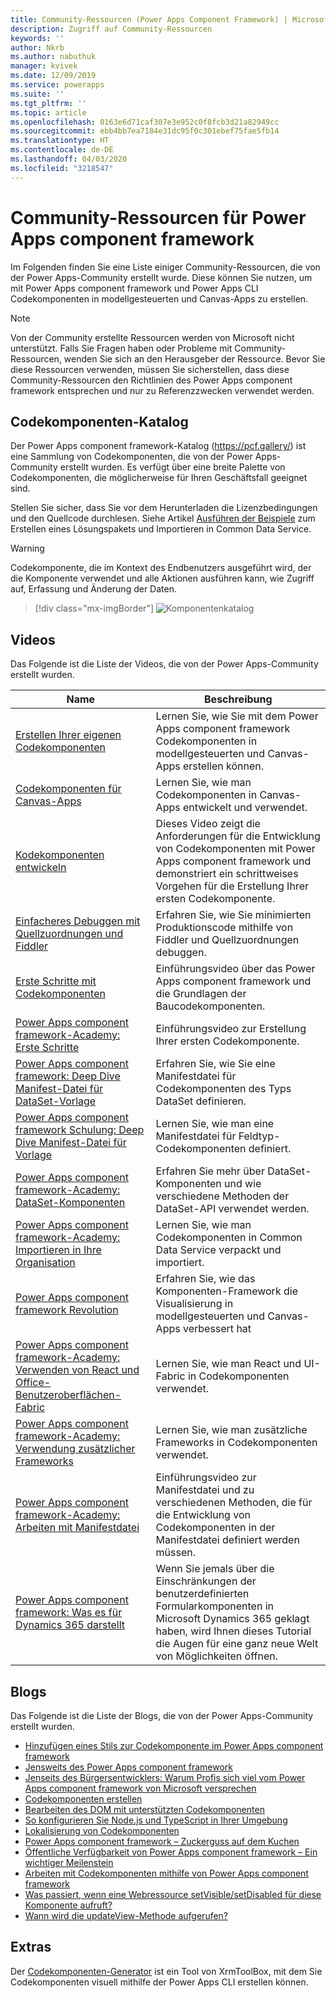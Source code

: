 ```yaml
---
title: Community-Ressourcen (Power Apps Component Framework) | Microsoft-Dokumentation
description: Zugriff auf Community-Ressourcen
keywords: ''
author: Nkrb
ms.author: nabuthuk
manager: kvivek
ms.date: 12/09/2019
ms.service: powerapps
ms.suite: ''
ms.tgt_pltfrm: ''
ms.topic: article
ms.openlocfilehash: 0163e6d71caf307e3e952c0f8fcb3d21a82949cc
ms.sourcegitcommit: ebb4bb7ea7184e31dc95f0c301ebef75fae5fb14
ms.translationtype: HT
ms.contentlocale: de-DE
ms.lasthandoff: 04/03/2020
ms.locfileid: "3218547"
---
```

# <a name="community-resources-for-power-apps-component-framework"></a>Community-Ressourcen für Power Apps component framework

Im Folgenden finden Sie eine Liste einiger Community-Ressourcen, die von der Power Apps-Community erstellt wurde. Diese können Sie nutzen, um mit Power Apps component framework und Power Apps CLI Codekomponenten in modellgesteuerten und Canvas-Apps zu erstellen. 

> [!NOTE]            
> Von der Community erstellte Ressourcen werden von Microsoft nicht unterstützt. Falls Sie Fragen haben oder Probleme mit Community-Ressourcen, wenden Sie sich an den Herausgeber der Ressource. Bevor Sie diese Ressourcen verwenden, müssen Sie sicherstellen, dass diese Community-Ressourcen den Richtlinien des Power Apps component framework entsprechen und nur zu Referenzzwecken verwendet werden. 

## <a name="code-components-gallery"></a>Codekomponenten-Katalog

Der Power Apps component framework-Katalog (<https://pcf.gallery/>) ist eine Sammlung von Codekomponenten, die von der Power Apps-Community erstellt wurden. Es verfügt über eine breite Palette von Codekomponenten, die möglicherweise für Ihren Geschäftsfall geeignet sind. 

Stellen Sie sicher, dass Sie vor dem Herunterladen die Lizenzbedingungen und den Quellcode durchlesen. Siehe Artikel [Ausführen der Beispiele](use-sample-components.md) zum Erstellen eines Lösungspakets und Importieren in Common Data Service.

> [!WARNING]
> Codekomponente, die im Kontext des Endbenutzers ausgeführt wird, der die Komponente verwendet und alle Aktionen ausführen kann, wie Zugriff auf, Erfassung und Änderung der Daten. 

> [!div class="mx-imgBorder"]
> ![Komponentenkatalog](media/pcf-gallery.PNG "Komponentenkatalog")

## <a name="videos"></a>Videos        

Das Folgende ist die Liste der Videos, die von der Power Apps-Community erstellt wurden.

|Name|Beschreibung|
|------|-------|
|[Erstellen Ihrer eigenen Codekomponenten](https://www.youtube.com/watch?v=S3Z_IUf1ncg)| Lernen Sie, wie Sie mit dem Power Apps component framework Codekomponenten in modellgesteuerten und Canvas-Apps erstellen können.| 
|[Codekomponenten für Canvas-Apps](https://www.youtube.com/watch?v=bMSCkcb4xAQ&feature=emb_logo)| Lernen Sie, wie man Codekomponenten in Canvas-Apps entwickelt und verwendet.|
|[Kodekomponenten entwickeln](https://www.youtube.com/watch?v=FxWF-LCCB4g&feature=youtu.be)| Dieses Video zeigt die Anforderungen für die Entwicklung von Codekomponenten mit Power Apps component framework und demonstriert ein schrittweises Vorgehen für die Erstellung Ihrer ersten Codekomponente.|
|[Einfacheres Debuggen mit Quellzuordnungen und Fiddler](https://www.youtube.com/watch?v=Ov-m5FBUj9g&feature=youtu.be)|Erfahren Sie, wie Sie minimierten Produktionscode mithilfe von Fiddler und Quellzuordnungen debuggen.|
|[Erste Schritte mit Codekomponenten](https://www.youtube.com/watch?v=ylhVZUlGgQw)| Einführungsvideo über das Power Apps component framework und die Grundlagen der Baucodekomponenten.|
|[Power Apps component framework-Academy: Erste Schritte](https://www.youtube.com/watch?v=YJ9hrKxAhTU)| Einführungsvideo zur Erstellung Ihrer ersten Codekomponente.|
|[Power Apps component framework: Deep Dive Manifest-Datei für DataSet-Vorlage](https://www.youtube.com/watch?v=TsTrYaOGaGo&feature=youtu.be)| Erfahren Sie, wie Sie eine Manifestdatei für Codekomponenten des Typs DataSet definieren.|
|[Power Apps component framework Schulung: Deep Dive Manifest-Datei für Vorlage](https://www.youtube.com/watch?time_continue=522&v=w40zqSsYEy0)| Lernen Sie, wie man eine Manifestdatei für Feldtyp-Codekomponenten definiert.|
|[Power Apps component framework-Academy: DataSet-Komponenten](https://www.youtube.com/watch?v=OEiM97nTD0w)| Erfahren Sie mehr über DataSet-Komponenten und wie verschiedene Methoden der DataSet-API verwendet werden.|
|[Power Apps component framework-Academy: Importieren in Ihre Organisation](https://www.youtube.com/watch?v=2uO2L2xTPkc)| Lernen Sie, wie man Codekomponenten in Common Data Service verpackt und importiert.|
|[Power Apps component framework Revolution](https://youtu.be/_SjEQ-7LK_Q)|Erfahren Sie, wie das Komponenten-Framework die Visualisierung in modellgesteuerten und Canvas-Apps verbessert hat|
|[Power Apps component framework-Academy: Verwenden von React und Office-Benutzeroberflächen-Fabric](https://www.youtube.com/watch?v=e7JNgGlI3nE)| Lernen Sie, wie man React und UI-Fabric in Codekomponenten verwendet.|
|[Power Apps component framework-Academy: Verwendung zusätzlicher Frameworks](https://www.youtube.com/watch?v=cOPyyDdsEjQ)| Lernen Sie, wie man zusätzliche Frameworks in Codekomponenten verwendet.|
[Power Apps component framework-Academy: Arbeiten mit Manifestdatei](https://www.youtube.com/watch?v=qbSpDVTxt7U&t=5s)| Einführungsvideo zur Manifestdatei und zu verschiedenen Methoden, die für die Entwicklung von Codekomponenten in der Manifestdatei definiert werden müssen.|
|[Power Apps component framework: Was es für Dynamics 365 darstellt](https://youtu.be/3LnPaKtfKhw)|Wenn Sie jemals über die Einschränkungen der benutzerdefinierten Formularkomponenten in Microsoft Dynamics 365 geklagt haben, wird Ihnen dieses Tutorial die Augen für eine ganz neue Welt von Möglichkeiten öffnen.|

## <a name="blogs"></a>Blogs

Das Folgende ist die Liste der Blogs, die von der Power Apps-Community erstellt wurden.

- [Hinzufügen eines Stils zur Codekomponente im Power Apps component framework](https://nishantrana.me/2019/06/06/how-to-add-style-to-custom-component-in-powerapps-component-framework/)
- [Jensweits des Power Apps component framework](https://www.itaintboring.com/dynamics-crm/beyond-the-powerapps-component-framework)
- [Jenseits des Bürgersentwicklers: Warum Profis sich viel vom Power Apps component framework von Microsoft versprechen](https://msdynamicsworld.com/story/beyond-citizen-developer-why-pros-see-promise-microsofts-powerapps-component-framework)
- [Codekomponenten erstellen](https://debajmecrm.com/2019/04/26/in-depth-end-end-walkthrough-develop-your-custom-controls-using-power-apps-component-framework-and-use-it-on-your-crm-interface/)
- [Bearbeiten des DOM mit unterstützten Codekomponenten](https://www.magnetismsolutions.com/blog/adammurchison/2019/05/29/editing-the-dom-with-supported-dynamics-365-custom-controls)
- [So konfigurieren Sie Node.js und TypeScript in Ihrer Umgebung](https://capuanodanilo.com/2019/06/11/how-to-configure-node-js-and-typescript-into-your-environment-to-develop-powerapps-component-frameworks-pcf)
- [Lokalisierung von Codekomponenten](https://dynamicsninja.blog/2020/01/21/pcf-localization)
- [Power Apps component framework – Zuckerguss auf dem Kuchen](https://stevemordue.com/powerapps-component-framework-frosting-on-the-cake/)
- [Öffentliche Verfügbarkeit von Power Apps component framework – Ein wichtiger Meilenstein](https://crmindian.com/2019/04/24/public-availability-of-powerapps-component-framework-an-important-milestone-for-powerapps-and-d365/)
- [Arbeiten mit Codekomponenten mithilfe von Power Apps component framework](https://powermaverick.dev/2019/05/18/create-custom-controls-using-powerapp-component-framework)
- [Was passiert, wenn eine Webressource setVisible/setDisabled für diese Komponente aufruft?](https://www.itaintboring.com/dynamics-crm/pcf-components-and-setvisible-setdisabled)
- [Wann wird die updateView-Methode aufgerufen?](https://dianabirkelbach.wordpress.com/2020/03/29/pcf-when-is-updateview-called)

## <a name="tools"></a>Extras

Der [Codekomponenten-Generator](https://www.xrmtoolbox.com/plugins/Maverick.PCF.Builder/) ist ein Tool von XrmToolBox, mit dem Sie Codekomponenten visuell mithilfe der Power Apps CLI erstellen können.
